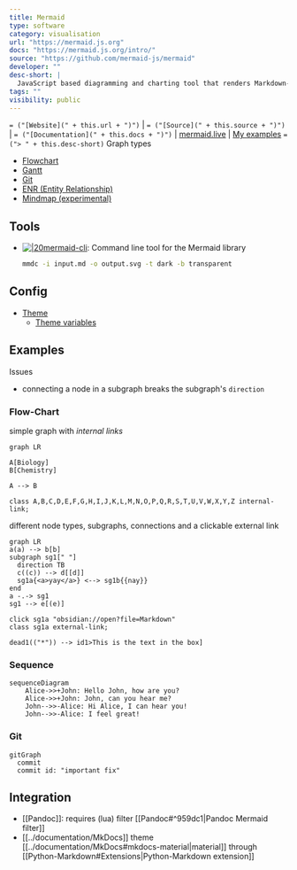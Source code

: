```yaml
---
title: Mermaid
type: software
category: visualisation
url: "https://mermaid.js.org"
docs: "https://mermaid.js.org/intro/"
source: "https://github.com/mermaid-js/mermaid"
developer: ""
desc-short: |
  JavaScript based diagramming and charting tool that renders Markdown-inspired text definitions to create and modify diagrams dynamically
tags: ""
visibility: public
---
```

`= ("[Website](" + this.url + ")")` |  `= ("[Source](" + this.source + ")")` | `= ("[Documentation](" + this.docs + ")")` | [mermaid.live](https://mermaid.live/) | [My examples](file://rsc/mermaid)
`= ("> " + this.desc-short)`
Graph types

- [Flowchart](https://mermaid.js.org/syntax/flowchart.html)
- [Gantt](https://mermaid.js.org/syntax/gantt.html)
- [Git](https://mermaid.js.org/syntax/gitgraph.html)
- [ENR (Entity Relationship)](https://mermaid.js.org/syntax/entityRelationshipDiagram.html#entity-relationship-diagrams)
- [Mindmap (experimental)](https://mermaid.js.org/syntax/mindmap.html)

## Tools

- [![|20](github.png)mermaid-cli](https://github.com/mermaid-js/mermaid-cli): Command line tool for the Mermaid library

  ```bash
  mmdc -i input.md -o output.svg -t dark -b transparent
  ```

## Config

- [Theme](https://mermaid.js.org/config/theming.html)
    - [Theme variables​](https://mermaid.js.org/config/theming.html#theme-variables)

## Examples

Issues

- connecting a node in a subgraph breaks the subgraph's `direction`

### Flow-Chart

simple graph with *internal links*

```mermaid
graph LR

A[Biology]
B[Chemistry]

A --> B

class A,B,C,D,E,F,G,H,I,J,K,L,M,N,O,P,Q,R,S,T,U,V,W,X,Y,Z internal-link;
```

different node types, subgraphs, connections and a clickable external link

```mermaid
graph LR
a(a) --> b[b]
subgraph sg1[" "]
  direction TB
  c((c)) --> d[[d]]
  sg1a{<a>yay</a>} <--> sg1b{{nay}}
end
a -.-> sg1
sg1 --> e[(e)]

click sg1a "obsidian://open?file=Markdown"
class sg1a external-link;

dead1(("*")) --> id1>This is the text in the box]
```

### Sequence

```mermaid
sequenceDiagram
    Alice->>+John: Hello John, how are you?
    Alice->>+John: John, can you hear me?
    John-->>-Alice: Hi Alice, I can hear you!
    John-->>-Alice: I feel great!
```

### Git

```mermaid
gitGraph
  commit
  commit id: "important fix"
```

## Integration

- [[Pandoc]]: requires (lua) filter [[Pandoc#^959dc1|Pandoc Mermaid filter]]
- [[../documentation/MkDocs]] theme [[../documentation/MkDocs#mkdocs-material|material]] through [[Python-Markdown#Extensions|Python-Markdown extension]]
